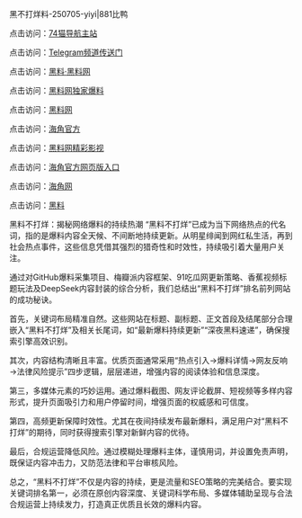 黑不打烊料-250705-yiyi|881比鸭

点击访问：<a href="https://74mao.com/">74猫导航主站</a>

点击访问：<a href="https://74mao.com/">Telegram频道传送门</a>

点击访问：<a href="https://heiliaolvzlu3.pages.dev">黑料·黑料网</a>

点击访问：<a href="https://heiliaoyvnrda.pages.dev">黑料网独家爆料</a>

点击访问：<a href="https://tyer.pages.dev/">黑料网</a>

点击访问：<a href="https://haef.pages.dev/">海角官方</a>

点击访问：<a href="https://gbs-3wd.pages.dev/">黑料网精彩影视</a>

点击访问：<a href="https://ert-6he.pages.dev/">海角官方网页版入口</a>

点击访问：<a href="https://jha.pages.dev/">海角网</a>

点击访问：<a href="https://haef.pages.dev/">黑料</a>

黑料不打烊：揭秘网络爆料的持续热潮
“黑料不打烊”已成为当下网络热点的代名词，指的是爆料内容全天候、不间断地持续更新。从明星绯闻到网红私生活，再到社会热点事件，这些信息凭借其强烈的猎奇性和时效性，持续吸引着大量用户关注。

通过对GitHub爆料采集项目、梅瓣派内容框架、91吃瓜网更新策略、香蕉视频标题玩法及DeepSeek内容封装的综合分析，我们总结出“黑料不打烊”排名前列网站的成功秘诀。

首先，关键词布局精准自然。这些网站在标题、副标题、正文首段及结尾部分合理嵌入“黑料不打烊”及相关长尾词，如“最新爆料持续更新”“深夜黑料速递”，确保搜索引擎高效识别。

其次，内容结构清晰且丰富。优质页面通常采用“热点引入→爆料详情→网友反响→法律风险提示”四步逻辑，层层递进，增强内容的阅读体验和信息深度。

第三，多媒体元素的巧妙运用。通过爆料截图、网友评论截屏、短视频等多样内容形式，提升页面吸引力和用户停留时间，增强页面的权威感和可信度。

第四，高频更新保障时效性。尤其在夜间持续发布最新爆料，满足用户对“黑料不打烊”的期待，同时获得搜索引擎对新鲜内容的优待。

最后，合规运营降低风险。通过模糊处理爆料主体，谨慎用词，并设置免责声明，既保证内容冲击力，又防范法律和平台审核风险。

总之，“黑料不打烊”不仅是内容的持续，更是流量和SEO策略的完美结合。要实现关键词排名第一，必须在原创内容深度、关键词科学布局、多媒体辅助呈现与合法合规运营上持续发力，打造真正优质且长效的爆料内容。
